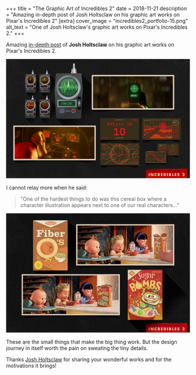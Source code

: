 +++
title = "The Graphic Art of Incredibles 2"
date = 2018-11-21
description = "Amazing in-depth post of Josh Holtsclaw on his graphic art works on Pixar's Incredibles 2"
[extra]
cover_image = "incredibles2_portfolio-15.png"
alt_text = "One of Josh Holtsclaw's graphic art works on Pixar's Incredibles 2."
+++

Amazing [in-depth post](http://joshholtsclaw.com/blog/2018/3/5/the-graphic-art-of-incredibles-2) of **Josh Holtsclaw** on his graphic art works on Pixar's Incredibles 2.

<img class="xwide" src="incredibles2_portfolio-15.png" alt="">

I cannot relay more when he said:
> "One of the hardest things to do was this cereal box where a character illustration appears next to one of our real characters..."

![](incredibles2_portfolio-08.jpg)

These are the small things that make the big thing work. But the design journey in itself worth the pain on sweating the tiny details.

Thanks [Josh Holtsclaw](http://joshholtsclaw.com) for sharing your wonderful works and for the motivations it brings!